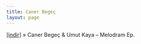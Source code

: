 ```yaml
---
title: Caner Begeç
layout: page
---
```


<a href="https://cloud.mail.ru/public/d1c2cdac4b6c/Caner%20Begec%20%26%20Umut%20Kaya%20-%20Melodram%20EP" target="_blank">[indir]</a>  »  Caner Begeç & Umut Kaya &#8211; Melodram Ep.